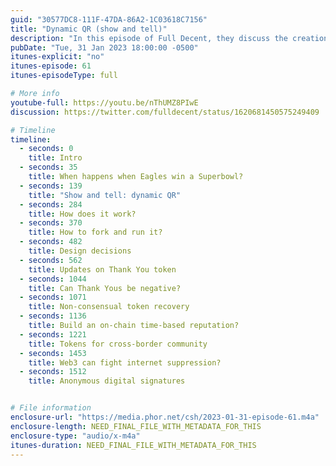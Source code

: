 ```yaml
---
guid: "30577DC8-111F-47DA-86A2-1C03618C7156"
title: "Dynamic QR (show and tell)"
description: "In this episode of Full Decent, they discuss the creation and use of dynamic QR codes and share an exciting new project that makes it easier than ever to update your codes. They also dive into the DAO Planning process and discuss the concept of non-consensual token community recovery."
pubDate: "Tue, 31 Jan 2023 18:00:00 -0500"
itunes-explicit: "no"
itunes-episode: 61
itunes-episodeType: full

# More info
youtube-full: https://youtu.be/nThUMZ8PIwE
discussion: https://twitter.com/fulldecent/status/1620681450575249409

# Timeline
timeline:
  - seconds: 0
    title: Intro
  - seconds: 35
    title: When happens when Eagles win a Superbowl?
  - seconds: 139
    title: "Show and tell: dynamic QR"
  - seconds: 284
    title: How does it work?
  - seconds: 370
    title: How to fork and run it?
  - seconds: 482
    title: Design decisions
  - seconds: 562
    title: Updates on Thank You token
  - seconds: 1044
    title: Can Thank Yous be negative?
  - seconds: 1071
    title: Non-consensual token recovery
  - seconds: 1136
    title: Build an on-chain time-based reputation?
  - seconds: 1221
    title: Tokens for cross-border community
  - seconds: 1453
    title: Web3 can fight internet suppression?
  - seconds: 1512
    title: Anonymous digital signatures


# File information
enclosure-url: "https://media.phor.net/csh/2023-01-31-episode-61.m4a"
enclosure-length: NEED_FINAL_FILE_WITH_METADATA_FOR_THIS
enclosure-type: "audio/x-m4a"
itunes-duration: NEED_FINAL_FILE_WITH_METADATA_FOR_THIS
---
```


<!--

episode-file-name: 2023-01-31-episode-61
title: '''Dynamic QR'''
description: '''In this episode, the Eagles'' Super Bowl prospects are discussed,
  a demonstration of dynamic QR codes is given, and Thank You tokens are updated.
  Conversations about on-chain, time-based reputation, tokens for cross-border communities,
  and the struggle against web censorship using Web3 technology also feature prominently.'''
youtube-full: https://youtu.be/nThUMZ8PIwE
discussion: https://twitter.com/fulldecent/status/1620681450575249409
timeline:
- seconds: 0
  title: Intro
- seconds: 35
  title: When happens when Eagles win a Superbowl?
- seconds: 139
  title: 'Show and tell: dynamic QR'
- seconds: 284
  title: How does it work?
- seconds: 370
  title: How to fork and run it?
- seconds: 482
  title: Design decisions
- seconds: 562
  title: Updates on Thank You token
- seconds: 1024
  title: Can Thank Yous be negative?
- seconds: 1051
  title: Non-consentual token recovery
- seconds: 1136
  title: Build an on-chain time-based reputation?
- seconds: 1221
  title: Tokens for cross-border community
- seconds: 1453
  title: Web3 can fight internet suppression?
- seconds: 1512
  title: Anonymous digital signatures
badges:
- type: stayed-to-end
  recipient: dtedesco1
- type: stayed-to-end
  recipient: VjDeliria
- type: stayed-to-end
  recipient: Rito_Rhymes
- type: stayed-to-end
  recipient: '037'
- type: stayed-to-end
  recipient: cryptonerdylady
- type: stayed-to-end
  recipient: exstalis
- type: stayed-to-end
  recipient: yodude38


-->